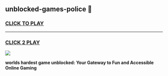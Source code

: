 
## unblocked-games-police 👋
<h3>
<a href="https://premium.freeplayer.one?title=unblocked-games-police&ref=14F">CLICK TO PLAY</a></h3>
<hr>

<h3>
<a href="https://premium.freeplayer.one?title=unblocked-games-police&ref=14F">CLICK 2 PLAY</a>
  
</h3>

<a href="https://premium.freeplayer.one?title=unblocked-games-police&ref=12F/"><img src="https://clearcache.store/games.png"></a>


**worlds hardest game unblocked: Your Gateway to Fun and Accessible Online Gaming**
